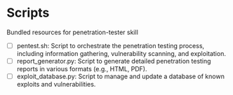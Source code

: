 # Scripts

Bundled resources for penetration-tester skill

- [ ] pentest.sh: Script to orchestrate the penetration testing process, including information gathering, vulnerability scanning, and exploitation.
- [ ] report_generator.py: Script to generate detailed penetration testing reports in various formats (e.g., HTML, PDF).
- [ ] exploit_database.py: Script to manage and update a database of known exploits and vulnerabilities.
